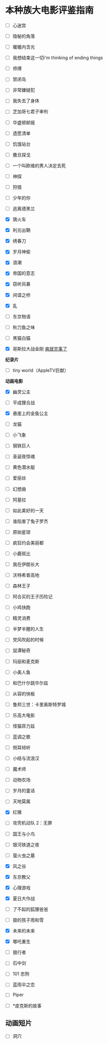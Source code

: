 # 本种族大电影评鉴指南

- [ ] 心迷宫
- [ ] 隐秘的角落
- [ ] 暖暖内含光
- [ ] 我想结束这一切i'm thinking of ending things
- [ ] 师傅
- [ ] 禁闭岛
- [ ] 非常嫌疑犯
- [ ] 我失去了身体
- [ ] 芝加哥七君子审判
- [ ] 华盛顿邮报
- [ ] 遗愿清单
- [ ] 饥饿站台
- [ ] 撒旦探戈
- [ ] 一个叫欧维的男人决定去死
- [ ] 神探
- [ ] 狩猎
- [ ] 少年的你
- [ ] 逃离德黑兰

- [x] 猜火车
- [x] 利刃出鞘
- [x] 绣春刀
- [x] 岁月神偷
- [x] 浪潮
- [x] 帝国的意志
- [x] 窃听风暴
- [x] 间谍之桥
- [x] 乱
- [ ] 东京物语
- [ ] 秋刀鱼之味
- [ ] 黑猫白猫
- [x] 哥斯拉大战金刚 [爽就完事了](reviews/哥斯拉大战金刚.md)



**纪录片**

- [ ] tiny world（AppleTV巨献）



**动画电影**

- [x] 幽灵公主
- [ ] 平成狸合战
- [x] 悬崖上的金鱼公主
- [ ] 龙猫
- [ ] 小飞象
- [ ] 钢铁巨人
- [ ] 圣诞夜惊魂
- [ ] 黄色潜水艇
- [ ] 爱丽丝
- [ ] 幻想曲
- [ ] 阿基拉
- [ ] 如此美好的一天
- [ ] 谁陷害了兔子罗杰
- [ ] 原始星球
- [ ] 疯狂约会美丽都
- [ ] 小鹿斑比
- [ ] 我在伊朗长大
- [ ] 沃特希普高地
- [ ] 森林王子
- [ ] 阿合买的王子历险记
- [ ] 小鸡快跑
- [ ] 精灵消费
- [ ] 半梦半醒的人生
- [ ] 党风吹起的时候
- [ ] 鼠谭秘奇
- [ ] 玛丽和麦克斯
- [ ] 小美人鱼
- [ ] 和巴什尔跳华尔兹
- [ ] 从容的快板
- [ ] 鲁邦三世：卡里奥斯特罗城
- [ ] 乐高大电影
- [ ] 怪猫菲力兹
- [ ] 蓝调之歌
- [ ] 侧耳倾听
- [ ] 小结与流浪汉
- [ ] 魔术师
- [ ] 动物农场
- [ ] 岁月的童话
- [ ] 天地莫属
- [x] 红猪
- [ ] 攻壳机动队 2：无罪
- [ ] 国王与小鸟
- [ ] 银河铁道之夜
- [ ] 萤火虫之墓
- [x] 风之谷
- [x] 东京教父
- [x] 心理游戏
- [x] 夏日大作战

- [ ] 了不起的狐狸爸爸
- [ ] 狼的孩子雨和雪
- [x] 未来的未来
- [x] 哪吒重生
- [ ] 狼行者



- [ ] 石中剑
- [ ] 101 忠狗
- [ ] 蓝雨伞之恋
- [ ] Piper
- [ ] *皮克斯的故事

## 动画短片
- [ ] 洞穴